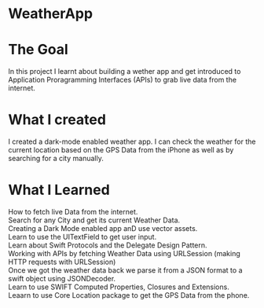 # WeatherApp

# The Goal
In this project I learnt about building a wether app and get introduced to Application Proragramming Interfaces (APIs) to grab live data from the internet.  

# What I created
I created a dark-mode enabled weather app.  I  can check the weather for the current location based on the GPS Data from the iPhone as well as by searching for a city manually.

# What I Learned
How to fetch live Data from the internet.    
Search for any City and get its current Weather Data.      
Creating a Dark Mode enabled app anD use vector assets.    
Learn to use the UITextField to get user input.                    
Learn about Swift Protocols and the Delegate Design Pattern.          
Working with APIs by fetching Weather Data using URLSession (making HTTP requests with URLSession)                               
Once we got the weather data back we parse it from a  JSON format to a swift object using JSONDecoder.         
Learn to use SWIFT Computed Properties, Closures and Extensions.           
Leaarn to use Core Location package to get the GPS Data from the phone.         

